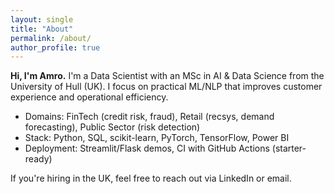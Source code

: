 ```yaml
---
layout: single
title: "About"
permalink: /about/
author_profile: true
---
```


**Hi, I'm Amro.** I'm a Data Scientist with an MSc in AI & Data Science from the University of Hull (UK). I focus on practical ML/NLP that improves customer experience and operational efficiency.

- Domains: FinTech (credit risk, fraud), Retail (recsys, demand forecasting), Public Sector (risk detection)
- Stack: Python, SQL, scikit-learn, PyTorch, TensorFlow, Power BI
- Deployment: Streamlit/Flask demos, CI with GitHub Actions (starter-ready)

If you're hiring in the UK, feel free to reach out via LinkedIn or email.
